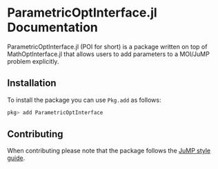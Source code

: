 # ParametricOptInterface.jl Documentation

ParametricOptInterface.jl (POI for short) is a package written on top of MathOptInterface.jl that allows users to add parameters to a MOI/JuMP problem explicitly.

## Installation

To install the package you can use `Pkg.add` as follows:
```julia
pkg> add ParametricOptInterface
```

## Contributing

When contributing please note that the package follows the [JuMP style guide](https://jump.dev/JuMP.jl/stable/developers/style/).
